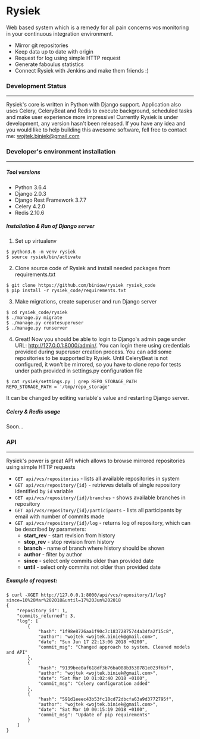 # Rysiek

Web based system which is a remedy for all pain concerns vcs monitoring in your continuous integration environment.
* Mirror git repositories
* Keep data up to date with origin
* Request for log using simple HTTP request
* Generate faboulus statistics
* Connect Rysiek with Jenkins and make them friends :)

### Development Status
---
Rysiek's core is written in Python with Django support. Application also uses Celery, CeleryBeat and Redis to execute background, scheduled tasks and make user experience more impressive! Currently Rysiek is under development, any version hasn't been released. If you have any idea and you would like to help building this awesome software, fell free to contact me: wojtek.biniek@gmail.com

### Developer's environment installation
---
##### Tool versions
* Python 3.6.4
* Django 2.0.3
* Django Rest Framework 3.7.7
* Celery 4.2.0
* Redis 2.10.6

##### Installation & Run of Django server
1. Set up virtualenv
```
$ python3.6 -m venv rysiek
$ source rysiek/bin/activate
```
2. Clone source code of Rysiek and install needed packages from requirements.txt
```
$ git clone https://github.com/biniow/rysiek rysiek_code
$ pip install -r rysiek_code/requirements.txt
```
3. Make migrations, create superuser and run Django server
```
$ cd rysiek_code/rysiek
$ ./manage.py migrate
$ ./manage.py createsuperuser
$ ./manage.py runserver
```
4. Great! Now you should be able to login to Django's admin page under URL: http://127.0.0.1:8000/admin/. You can login there using credentials provided during superuser creation process. You can add some repositories to be supported by Rysiek. Until CeleryBeat is not configured, it won't be mirrored, so you have to clone repo for tests under path provided in settings.py configuration file
```
$ cat rysiek/settings.py | grep REPO_STORAGE_PATH
REPO_STORAGE_PATH = '/tmp/repo_storage'
```
It can be changed by editing variable's value and restarting Django server.
##### Celery & Redis usage
Soon...

### API
---
Rysiek's power is great API which allows to browse mirrored repositories using simple HTTP requests
* `GET api/vcs/repositories` - lists all available repositories in system
* `GET api/vcs/repository/{id}` - retrieves details of single repository identified by `id` variable
* `GET api/vcs/repository/{id}/branches` - shows available branches in repository
* `GET api/vcs/repository/{id}/participants` - lists all participants by email with number of commits made
* `GET api/vcs/repository/{id}/log` - returns log of repository, which can be described by parameters:
    *   __start_rev__ - start revision from history
    *   __stop_rev__ - stop revision from history
    *   __branch__ - name of branch where history should be shown
    *   __author__ - filter by author
    *   __since__ - select only commits older than provided date
    *   __until__ - select only commits not older than provided date

##### Example of request:
```
$ curl -XGET http://127.0.0.1:8000/api/vcs/repository/1/log?since=10%20Mar%202018&until=17%20Jun%202018
{
    "repository_id": 1,
    "commits_returned": 3,
    "log": [
        {
            "hash": "1f98e8726aa1f90c7c18372875744a34fa2f15c8",
            "author": "wojtek <wojtek.biniek@gmail.com>",
            "date": "Sun Jun 17 22:13:06 2018 +0200",
            "commit_msg": "Changed approach to system. Cleaned models and API"
        },
        {
            "hash": "9139bee0af618df3b76ba088b3530781e023f6bf",
            "author": "wojtek <wojtek.biniek@gmail.com>",
            "date": "Sat Mar 10 01:02:40 2018 +0100",
            "commit_msg": "Celery configuration added"
        },
        {
            "hash": "591d1eeec43b53fc18cd72dbcfa63a9d3772795f",
            "author": "wojtek <wojtek.biniek@gmail.com>",
            "date": "Sat Mar 10 00:15:19 2018 +0100",
            "commit_msg": "Update of pip requirements"
        }
    ]
}
```
